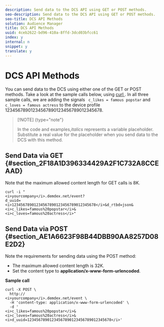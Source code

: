 ```yaml
---
description: Send data to the DCS API using GET or POST methods.
seo-description: Send data to the DCS API using GET or POST methods.
seo-title: DCS API Methods
solution: Audience Manager
title: DCS API Methods
uuid: 4ceb2622-bd96-410a-8ffd-3dcd03bfcc61
index: y
internal: n
snippet: y
translate: y
---
```


# DCS API Methods

You can send data to the DCS using either one of the GET or POST methods. Take a look at the sample calls below, using [ curl ](https://curl.haxx.se/). In all three sample calls, we are adding the signals ` c_likes = famous popstar` and ` c_loves = famous actress` to the device profile 12345678901234567890123456789012345678. 


>[!NOTE] {type="note"}
>
>In the code and examples,*italics* represents a variable placeholder. Substitute a real value for the placeholder when you send data to the DCS with this method. 



## Send Data via GET {#section_2F18A1D396334429A2F1C732A8CCEAAD}

Note that the maximum allowed content length for GET calls is 8K. 


```
curl -i " 
<i>yourcompany</i>.demdex.net/event? 
d_uuid= 
<i>12345678901234567890123456789012345678</i>&d_rtbd=json& 
<i>c_likes=famous%20popstar</i>& 
<i>c_loves=famous%20actress</i>"
```


## Send Data via POST {#section_AE1A6623F98B44DBB90AA8257D08E2D2}

Note the requirements for sending data using the POST method: 


* The maximum allowed content length is 32K.
* Set the content type to **application/x-www-form-urlencoded**.


**Sample call** 


```
curl -X POST \ 
  http:// 
<i>yourcompany</i>.demdex.net/event \ 
  -H 'content-type: application/x-www-form-urlencoded' \ 
  -d ' 
<i>c_likes=famous%20popstar</i>& 
<i>c_loves=famous%20actress</i>& 
<i>d_uuid=12345678901234567890123456789012345678</i>'
```


<!-- <p> <b>Sample call with content type application/json</b> </p> 
<p> 
 <codeblock>
   curl&nbsp;-X&nbsp;POST&nbsp;\ 
  <discoiqbr />&nbsp;&nbsp;http:// 
  <i>yourcompany</i>.demdex.net/event&nbsp;\ 
  <discoiqbr />&nbsp;&nbsp;-H&nbsp;'content-type:&nbsp;application/json'&nbsp;\ 
  <discoiqbr />&nbsp;&nbsp;-d&nbsp;'{ 
  <i>"c_likes":"famous&amp;nbsp;popstar"</i>, 
  <i>"c_loves":"famous&amp;nbsp;actress"</i>," 
  <i>d_uuid":"12345678901234567890123456789012345678"}</i>' 
 </codeblock> </p> -->
